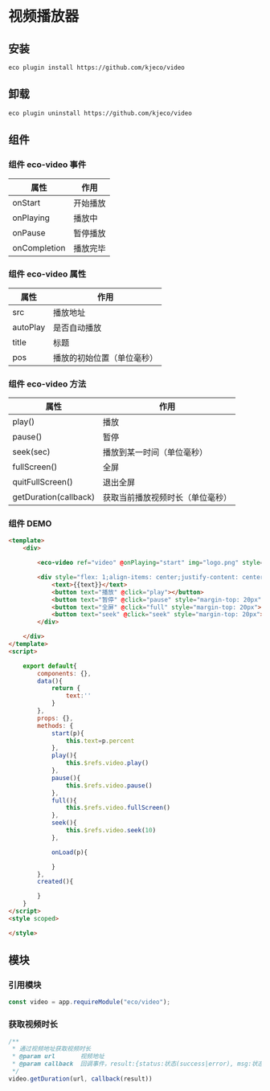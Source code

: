 # 视频播放器

## 安装

```shell script
eco plugin install https://github.com/kjeco/video
```

## 卸载

```shell script
eco plugin uninstall https://github.com/kjeco/video
```

## 组件

### 组件 eco-video 事件

| 属性 | 作用 |
| --- | --- |
| onStart | 开始播放 |
| onPlaying | 播放中 |
| onPause | 暂停播放 |
| onCompletion | 播放完毕 |

### 组件 eco-video 属性

| 属性 | 作用 |
| --- | --- |
| src | 播放地址 |
| autoPlay | 是否自动播放 |
| title | 标题 |
| pos | 播放的初始位置（单位毫秒） |

### 组件 eco-video 方法

| 属性 | 作用 |
| --- | --- |
| play() | 播放 |
| pause() | 暂停 |
| seek(sec) | 播放到某一时间（单位毫秒） |
| fullScreen() | 全屏 |
| quitFullScreen() | 退出全屏 |
| getDuration(callback) | 获取当前播放视频时长（单位毫秒） |


### 组件 DEMO

```html
<template>
    <div>

        <eco-video ref="video" @onPlaying="start" img="logo.png" style="width:750px;height:400px;background-color: black" title="xxxxx" auto-play="false"   src="http://mp4.vjshi.com/2013-07-25/2013072519392517096.mp4"></eco-video>

        <div style="flex: 1;align-items: center;justify-content: center">
            <text>{{text}}</text>
            <button text="播放" @click="play"></button>
            <button text="暂停" @click="pause" style="margin-top: 20px"></button>
            <button text="全屏" @click="full" style="margin-top: 20px"></button>
            <button text="seek" @click="seek" style="margin-top: 20px"></button>
        </div>

    </div>
</template>
<script>

    export default{
        components: {},
        data(){
            return {
                text:''
            }
        },
        props: {},
        methods: {
            start(p){
                this.text=p.percent
            },
            play(){
                this.$refs.video.play()
            },
            pause(){
                this.$refs.video.pause()
            },
            full(){
                this.$refs.video.fullScreen()
            },
            seek(){
                this.$refs.video.seek(10)
            },

            onLoad(p){

            }
        },
        created(){

        }
    }
</script>
<style scoped>

</style>

```

## 模块

### 引用模块
```js
const video = app.requireModule("eco/video");
```

### 获取视频时长

```js
/**
 * 通过视频地址获取视频时长
 * @param url       视频地址
 * @param callback  回调事件，result:{status:状态(success|error), msg:状态描述, url:视频地址, duration:总时长毫秒数}
 */
video.getDuration(url, callback(result))

```
